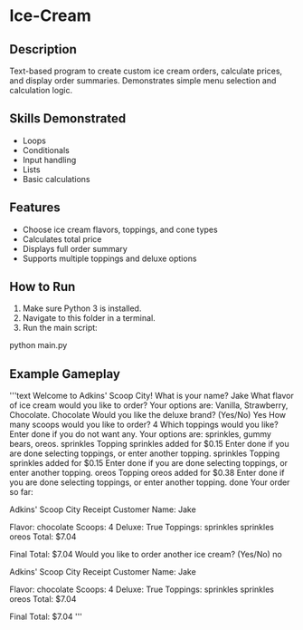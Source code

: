 # Ice-Cream

## Description
Text-based program to create custom ice cream orders, calculate prices, and display order summaries. Demonstrates simple menu selection and calculation logic.

## Skills Demonstrated
- Loops
- Conditionals
- Input handling
- Lists
- Basic calculations

## Features
- Choose ice cream flavors, toppings, and cone types
- Calculates total price
- Displays full order summary
- Supports multiple toppings and deluxe options

## How to Run
1. Make sure Python 3 is installed.
2. Navigate to this folder in a terminal.
3. Run the main script:

python main.py

## Example Gameplay
'''text
Welcome to Adkins' Scoop City!
What is your name?
Jake
What flavor of ice cream would you like to order?
Your options are: Vanilla, Strawberry, Chocolate.
Chocolate
Would you like the deluxe brand? (Yes/No)
Yes
How many scoops would you like to order?
4
Which toppings would you like? Enter done if you do not want any.
Your options are: sprinkles, gummy bears, oreos.
sprinkles
Topping sprinkles added for $0.15
Enter done if you are done selecting toppings, or enter another topping.
sprinkles
Topping sprinkles added for $0.15
Enter done if you are done selecting toppings, or enter another topping.
oreos
Topping oreos added for $0.38
Enter done if you are done selecting toppings, or enter another topping.
done
Your order so far:

Adkins' Scoop City Receipt
Customer Name: Jake

Flavor: chocolate
Scoops: 4
Deluxe: True
Toppings: sprinkles sprinkles oreos
Total: $7.04

Final Total: $7.04
Would you like to order another ice cream? (Yes/No)
no

Adkins' Scoop City Receipt
Customer Name: Jake

Flavor: chocolate
Scoops: 4
Deluxe: True
Toppings: sprinkles sprinkles oreos
Total: $7.04

Final Total: $7.04
'''